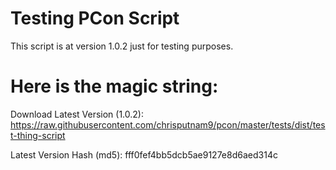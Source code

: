# Testing PCon Script

This script is at version 1.0.2 just for testing purposes.

# Here is the magic string:

Download Latest Version (1.0.2):
https://raw.githubusercontent.com/chrisputnam9/pcon/master/tests/dist/test-thing-script

Latest Version Hash (md5):
fff0fef4bb5dcb5ae9127e8d6aed314c
